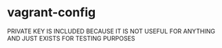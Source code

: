# vagrant-config

PRIVATE KEY IS INCLUDED BECAUSE IT IS NOT USEFUL FOR ANYTHING AND JUST EXISTS FOR TESTING PURPOSES
